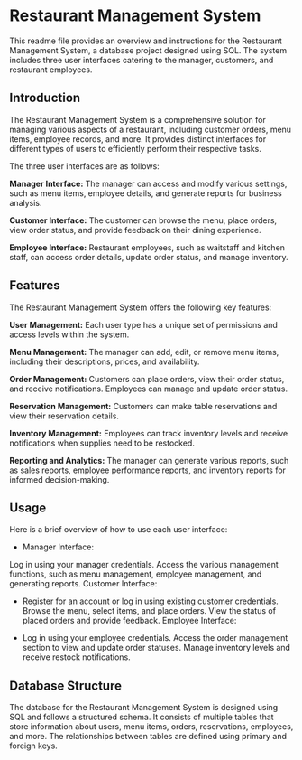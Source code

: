 # Restaurant Management System
This readme file provides an overview and instructions for the Restaurant Management System, a database project designed using SQL. The system includes three user interfaces catering to the manager, customers, and restaurant employees.

## Introduction
The Restaurant Management System is a comprehensive solution for managing various aspects of a restaurant, including customer orders, menu items, employee records, and more. It provides distinct interfaces for different types of users to efficiently perform their respective tasks.

The three user interfaces are as follows:

**Manager Interface:** The manager can access and modify various settings, such as menu items, employee details, and generate reports for business analysis.

**Customer Interface:** The customer can browse the menu, place orders, view order status, and provide feedback on their dining experience.

**Employee Interface:** Restaurant employees, such as waitstaff and kitchen staff, can access order details, update order status, and manage inventory.

## Features
The Restaurant Management System offers the following key features:

**User Management:** Each user type has a unique set of permissions and access levels within the system.

**Menu Management:** The manager can add, edit, or remove menu items, including their descriptions, prices, and availability.

**Order Management:** Customers can place orders, view their order status, and receive notifications. Employees can manage and update order status.

**Reservation Management:** Customers can make table reservations and view their reservation details.

**Inventory Management:** Employees can track inventory levels and receive notifications when supplies need to be restocked.

**Reporting and Analytics:** The manager can generate various reports, such as sales reports, employee performance reports, and inventory reports for informed decision-making.

## Usage
Here is a brief overview of how to use each user interface:

* Manager Interface:

Log in using your manager credentials.
Access the various management functions, such as menu management, employee management, and generating reports.
Customer Interface:

* Register for an account or log in using existing customer credentials.
Browse the menu, select items, and place orders.
View the status of placed orders and provide feedback.
Employee Interface:

* Log in using your employee credentials.
Access the order management section to view and update order statuses.
Manage inventory levels and receive restock notifications.
## Database Structure
The database for the Restaurant Management System is designed using SQL and follows a structured schema. It consists of multiple tables that store information about users, menu items, orders, reservations, employees, and more. The relationships between tables are defined using primary and foreign keys.

